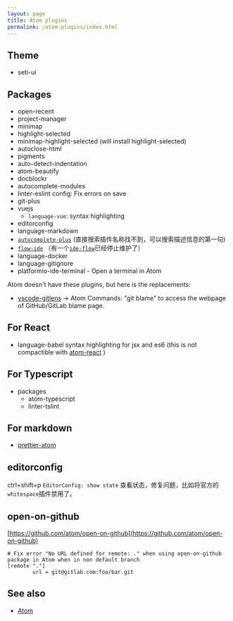 ```yaml
---
layout: page
title: Atom plugins
permalink: /atom-plugins/index.html
---
```


## Theme

- seti-ui

## Packages

- open-recent
- project-manager
- minimap
- highlight-selected
- minimap-highlight-selected (will install highlight-selected)
- autoclose-html
- pigments
- auto-detect-indentation
- atom-beautify
- docblockr
- autocomplete-modules
- linter-eslint config: Fix errors on save
- git-plus
- vuejs
  - `language-vue`: syntax highlighting
- editorconfig
- language-markdown
- [`autocomplete-plus`](https://atom.io/packages/autocomplete-plus) (直接搜索插件名称找不到，可以搜索描述信息的第一句)
- [`flow-ide`](https://github.com/steelbrain/flow-ide) （有一个[`ide-flow`](https://github.com/lukehoban/atom-ide-flow)已经停止维护了）
- language-docker
- language-gitignore
- platformio-ide-terminal - Open a terminal in Atom

Atom doesn't have these plugins, but here is the replacements:

- [vscode-gitlens](https://github.com/eamodio/vscode-gitlens) -> Atom Commands: "git blame" to access the webpage of GitHub/GitLab blame page.

## For React

- language-babel syntax highlighting for jsx and es6 (this is not compactible with [atom-react](https://atom.io/packages/react) )

## For Typescript

- packages
  - atom-typescript
  - linter-tslint

## For markdown

- [prettier-atom](https://atom.io/packages/prettier-atom)

## editorconfig

ctrl+shift+p `EditorConfig: show state` 查看状态，修复问题，比如将官方的`whitespace`插件禁用了。

## open-on-github

[https://github.com/atom/open-on-github](https://github.com/atom/open-on-github)

```
# Fix error "No URL defined for remote: ." when using open-on-github package in Atom when in non default branch
[remote "."]
        url = git@gitlab.com:foo/bar.git
```

## See also

- [Atom](/atom.html)

